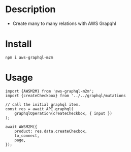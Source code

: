 # Description

- Create many to many relations with AWS Grapqhl

# Install

```
npm i aws-graphql-m2m
```

# Usage

```
import {AWSM2M} from 'aws-graphql-m2m';
import {createCheckbox} from '../../graphql/mutations

// call the initial graphql item.
const res = await API.graphql(
    graphqlOperation(createCheckbox, { input })
);

await AWSM2M({
    product: res.data.createChecbox,
    to_connect,
    page,
});


```
